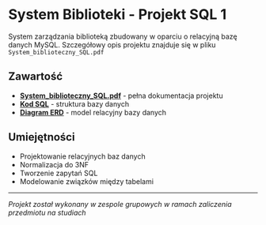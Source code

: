 # System Biblioteki - Projekt SQL 1

System zarządzania biblioteką zbudowany w oparciu o relacyjną bazę danych MySQL. Szczegółowy opis projektu znajduje się w pliku `System_biblioteczny_SQL.pdf`

## Zawartość

- **[System_biblioteczny_SQL.pdf](./System_biblioteczny_SQL.pdf)** - pełna dokumentacja projektu
- **[Kod SQL](./systemBiblioteczny_SQL.sql)** - struktura bazy danych 
- **[Diagram ERD](./schemat_SQL.png)** -  model relacyjny bazy danych

## Umiejętności

- Projektowanie relacyjnych baz danych
- Normalizacja do 3NF
- Tworzenie zapytań SQL
- Modelowanie związków między tabelami

---
*Projekt został wykonany w zespole grupowych w ramach zaliczenia przedmiotu na studiach*